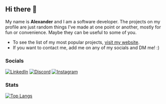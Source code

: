 ## Hi there 👋

My name is  **Alexander**  and I am a software developer. The projects on my profile are just random things I've made at one point or another, mostly for fun or convenience. Maybe they can be useful to some of you.

-   To see the list of my most popular projects,  [visit my website](https://alexander1220.github.io).
-   If you want to contact me, add me on any of my socials and DM me! :)

### [](https://github.com/alexander1220#socials)Socials

[![LinkedIn](https://img.shields.io/badge/linkedin-%230077B5.svg?style=for-the-badge&logo=linkedin&logoColor=white)](https://www.linkedin.com/in/alexander-sabani-16b335239) [![Discord](https://img.shields.io/badge/Discord-%235865F2.svg?style=for-the-badge&logo=discord&logoColor=white)](ds) [![Instagram](https://img.shields.io/badge/Instagram-%23E4405F.svg?style=for-the-badge&logo=Instagram&logoColor=white)](https://www.instagram.com/gymratalex/)

### [](https://github.com/alexander1220#stats)Stats

[![Top Langs](https://github-readme-stats.vercel.app/api/top-langs/?username=alexander1220&layout=compact&theme=dracula&hide=css)](https://github.com/anuraghazra/github-readme-stats)
